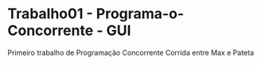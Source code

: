 # Trabalho01 - Programa-o-Concorrente - GUI
Primeiro trabalho de Programação Concorrente
Corrida entre Max e Pateta
